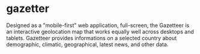 # gazetter

Designed as a "mobile-first" web application, full-screen, the Gazetteer is an interactive geolocation map that works equally well across desktops and tablets. Gazetteer provides informations on a selected country about demographic, climatic, geographical, latest news, and other data.
